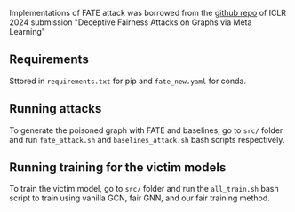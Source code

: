 Implementations of FATE attack was borrowed from the [github repo](https://github.com/jiank2/FATE) of ICLR 2024 submission "Deceptive Fairness Attacks on Graphs via Meta Learning"

## Requirements
Sttored in `requirements.txt` for pip and `fate_new.yaml` for conda.

## Running attacks
To generate the poisoned graph with FATE and baselines, go to `src/` folder and run `fate_attack.sh` and `baselines_attack.sh` bash scripts respectively.

## Running training for the victim models
To train the victim model, go to `src/` folder and run the `all_train.sh` bash script to train using vanilla GCN, fair GNN, and our fair training method.
